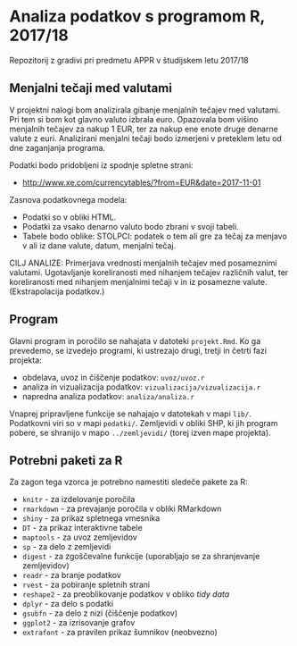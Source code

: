 # Analiza podatkov s programom R, 2017/18

Repozitorij z gradivi pri predmetu APPR v študijskem letu 2017/18

## Menjalni tečaji med valutami

V projektni nalogi bom analizirala gibanje menjalnih tečajev med valutami. Pri tem si bom kot glavno valuto izbrala euro. Opazovala bom višino menjalnih tečajev za nakup 1 EUR, ter za nakup ene enote druge denarne valute z euri. Analizirani menjalni tečaji bodo izmerjeni v preteklem letu od dne zaganjanja programa.

Podatki bodo pridobljeni iz spodnje spletne strani:
* http://www.xe.com/currencytables/?from=EUR&date=2017-11-01

Zasnova podatkovnega modela:
* Podatki so v obliki HTML.
* Podatki za vsako denarno valuto bodo zbrani v svoji tabeli.
* Tabele bodo oblike: STOLPCI: podatek o tem ali gre za tečaj za menjavo v ali iz dane valute, datum, menjalni tečaj.

CILJ ANALIZE: Primerjava vrednosti menjalnih tečajev med posameznimi valutami. Ugotavljanje koreliranosti med nihanjem tečajev različnih valut, ter koreliranosti med nihanjem menjalnimi tečaji v in iz posamezne valute. (Ekstrapolacija podatkov.)  


## Program

Glavni program in poročilo se nahajata v datoteki `projekt.Rmd`. Ko ga prevedemo,
se izvedejo programi, ki ustrezajo drugi, tretji in četrti fazi projekta:

* obdelava, uvoz in čiščenje podatkov: `uvoz/uvoz.r`
* analiza in vizualizacija podatkov: `vizualizacija/vizualizacija.r`
* napredna analiza podatkov: `analiza/analiza.r`

Vnaprej pripravljene funkcije se nahajajo v datotekah v mapi `lib/`. Podatkovni
viri so v mapi `podatki/`. Zemljevidi v obliki SHP, ki jih program pobere, se
shranijo v mapo `../zemljevidi/` (torej izven mape projekta).

## Potrebni paketi za R

Za zagon tega vzorca je potrebno namestiti sledeče pakete za R:

* `knitr` - za izdelovanje poročila
* `rmarkdown` - za prevajanje poročila v obliki RMarkdown
* `shiny` - za prikaz spletnega vmesnika
* `DT` - za prikaz interaktivne tabele
* `maptools` - za uvoz zemljevidov
* `sp` - za delo z zemljevidi
* `digest` - za zgoščevalne funkcije (uporabljajo se za shranjevanje zemljevidov)
* `readr` - za branje podatkov
* `rvest` - za pobiranje spletnih strani
* `reshape2` - za preoblikovanje podatkov v obliko *tidy data*
* `dplyr` - za delo s podatki
* `gsubfn` - za delo z nizi (čiščenje podatkov)
* `ggplot2` - za izrisovanje grafov
* `extrafont` - za pravilen prikaz šumnikov (neobvezno)
